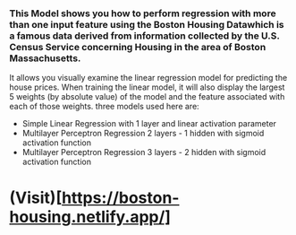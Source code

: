 ### This Model shows you how to perform regression with more than one input feature using the Boston Housing Datawhich is a famous data derived from information collected by the U.S. Census Service concerning Housing in the area of Boston Massachusetts.

It allows you visually examine the linear regression model for predicting the house prices. When training the linear model, it will also display the largest 5 weights (by absolute value) of the model and the feature associated with each of those weights. three models used here are:
- Simple Linear Regression with 1 layer and linear activation parameter
- Multilayer Perceptron Regression 2 layers - 1 hidden with sigmoid activation function
- Multilayer Perceptron Regression 3 layers - 2 hidden with sigmoid activation function


# (Visit)[https://boston-housing.netlify.app/]
